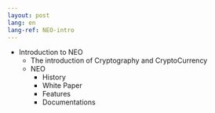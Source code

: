 ```yaml
---
layout: post
lang: en
lang-ref: NEO-intro
---
```


- Introduction to NEO
   - The introduction of Cryptography and CryptoCurrency
   - NEO
       - History
       - White Paper
       - Features
       - Documentations

